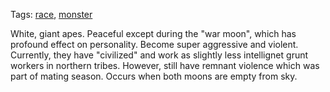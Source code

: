 Tags: [race](Races), [monster](Monsters)

White, giant apes. Peaceful except during the "war moon", which has profound effect on personality. Become super aggressive and violent. Currently, they have "civilized" and work as slightly less intellignet grunt workers in northern tribes. However, still have remnant violence which was part of mating season. Occurs when both moons are empty from sky. 